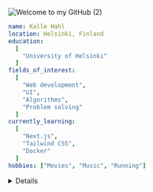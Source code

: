 
![Welcome to my GitHub (2)](https://github.com/KalleHahl/KalleHahl/assets/101662318/9e82708f-d44f-4992-88b8-bd33fa2c3540)
<!--
<p align="center">
 <img width=600 src="https://64.media.tumblr.com/b96fdae6bfec199b697fbf0b6ae9f08f/tumblr_othmdrpkFc1r6ja9oo1_500.gif"/>
</p>
-->
```yaml
name: Kalle Hahl
location: Helsinki, Finland
education:
  [
    "University of Helsinki"
  ]
fields_of_interest:
  [
    "Web development",
    "UI",
    "Algorithms",
    "Problem solving"
  ]
currently_learning:
  [
    "Next.js",
    "Tailwind CSS",
    "Docker"
  ]
hobbies: ["Movies", "Music", "Running"]
```
<details>
 <summary>Details</summary>
<h2>Tools I've used</h2>
<br> 
<p align="center">
 <img src="https://cdn.jsdelivr.net/gh/devicons/devicon/icons/vscode/vscode-original.svg" alt="vscode" width="45" height="45"/>
 <img src="https://cdn.jsdelivr.net/gh/devicons/devicon/icons/bash/bash-original.svg" alt="bash" width="45" height="45"/>
 <img src="https://cdn.jsdelivr.net/gh/devicons/devicon@latest/icons/python/python-original.svg" alt="Python" width="45" height="45" /> 
 <img src="https://cdn.jsdelivr.net/gh/devicons/devicon@latest/icons/javascript/javascript-original.svg" width="45" height="45"/>
 <img src="https://cdn.jsdelivr.net/gh/devicons/devicon@latest/icons/typescript/typescript-original.svg" width="45" height="45"/>
 <img src="https://cdn.jsdelivr.net/gh/devicons/devicon@latest/icons/react/react-original.svg" width="45" height="45"/>
 <img src="https://cdn.jsdelivr.net/gh/devicons/devicon@latest/icons/nodejs/nodejs-original-wordmark.svg" width="45" height="45"/>
 <img src="https://cdn.jsdelivr.net/gh/devicons/devicon@latest/icons/nextjs/nextjs-original.svg" width="45" height="45"/>
 <img src="https://cdn.jsdelivr.net/gh/devicons/devicon@latest/icons/css3/css3-original.svg" width="45" height="45"/>
 <img src="https://cdn.jsdelivr.net/gh/devicons/devicon@latest/icons/tailwindcss/tailwindcss-original-wordmark.svg" width="45" height="45"/>
 <img src="https://cdn.jsdelivr.net/gh/devicons/devicon@latest/icons/html5/html5-original.svg" width="45" height="45"/>
 <img src="https://cdn.jsdelivr.net/gh/devicons/devicon@latest/icons/sqlite/sqlite-original.svg" width="45" height="45"/>
 <img src="https://cdn.jsdelivr.net/gh/devicons/devicon@latest/icons/fastapi/fastapi-original.svg" width="45" height="45"/>          
</p>
<h2>Stats</h2>
 <p align="center">
  <a href="https://github.com/KalleHahl/KalleHahl">
   <img height=200 align="center" src="https://github-readme-stats.vercel.app/api/top-langs/?username=KalleHahl&theme=shadow_red&layout=compact&card_width=320&langs_count=8"/>

 </a>

 <a href="https://github.com/KalleHahl/KalleHahl">
   <img height=200 align="center" src="https://github-readme-streak-stats.herokuapp.com/?user=KalleHahl&theme=shadow_red&card_width=320">
 </a>
</p>
</details>




<!---   <img height=200 align="center" src="https://github-readme-stats.vercel.app/api?username=KalleHahl&theme=shadow_red"/>--->
<!---[![spotify-github-profile](https://spotify-github-profile.vercel.app/api/view?uid=jallukallu123&cover_image=true&theme=compact&show_offline=false&background_color=000000&interchange=false)](https://github.com/kittinan/spotify-github-profile)
